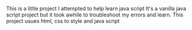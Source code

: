 This is a little project I attempted to help learn java script 
It's a vanilla java script project but it took awhile to troubleshoot my errors and learn. 
This project usues html, css to style and java script


